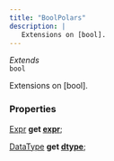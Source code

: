 ```yaml
---
title: "BoolPolars"
description: |
   Extensions on [bool].
---
```

*Extends*  
<code>bool</code>

 Extensions on [bool].

### Properties
<dl>
<dt>

<span class="dart-code">[Expr] <strong>get [expr](expr)</strong>;</span>
</dt>
<dt>

<span class="dart-code">[DataType] <strong>get [dtype](dtype)</strong>;</span>
</dt>
</dl>


[Expr]: /reference/classes/expr/
[DataType]: /reference/classes/datatype/